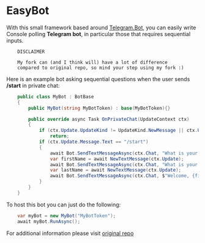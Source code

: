 ﻿# EasyBot

With this small framework based around [Telegram.Bot](https://github.com/TelegramBots/Telegram.Bot), you can easily write Console polling **Telegram bot**, in particular those that requires sequential inputs.

```
    DISCLAIMER

    My fork can (and I think will) have a lot of difference
    compared to original repo, so mind your step using my fork :)

```

Here is an example bot asking sequential questions when the user sends **/start** in private chat:
```csharp
    public class MyBot : BotBase
    {
        public MyBot(string MyBotToken) : base(MyBotToken){}

        public override async Task OnPrivateChat(UpdateContext ctx)
        {
            if (ctx.Update.UpdateKind != UpdateKind.NewMessage || ctx.Update.MsgCategory != MsgCategory.Text)
                return;
            if (ctx.Update.Message.Text == "/start")
            {
                await Bot.SendTextMessageAsync(ctx.Chat, "What is your first name?");
                var firstName = await NewTextMessage(ctx.Update);
                await Bot.SendTextMessageAsync(ctx.Chat, "What is your last name?");
                var lastName = await NewTextMessage(ctx.Update);
                await Bot.SendTextMessageAsync(ctx.Chat, $"Welcome, {firstName} {lastName}!");
            }
        }
    }
```

To host this bot you can just do the following:

```csharp
    var myBot = new MyBot("MyBotToken");
    await myBot.RunAsync();
```

For additional information please visit [original repo](https://raw.githubusercontent.com/wiz0u/YourEasyBot)
